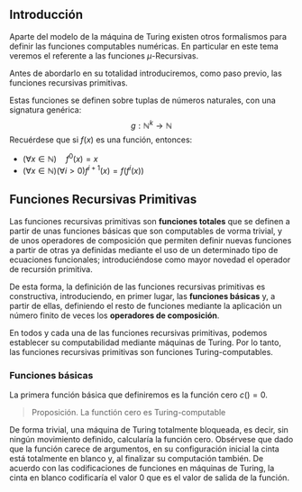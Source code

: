 ## Introducción
Aparte del modelo de la máquina de Turing existen otros formalismos para definir las funciones computables numéricas. En particular en este tema veremos el referente a las funciones $\mu$-Recursivas.

Antes de abordarlo en su totalidad introduciremos, como paso previo, las funciones recursivas primitivas. 

Estas funciones se definen sobre tuplas de números naturales, con una signatura genérica:
$$
g:\mathbb{N}^k \rightarrow \mathbb{N}
$$
Recuérdese que si $f(x)$ es una función, entonces:
+ $(\forall x \in\mathbb{N})\quad f^0(x)=x$
+ $(\forall x\in\mathbb{N})(\forall i \gt 0)f^{i+1}(x)=f(f^i(x))$

## Funciones Recursivas Primitivas
Las funciones recursivas primitivas son **funciones totales** que se definen a partir de unas funciones básicas que son computables de vorma trivial, y de unos operadores de composición que permiten definir nuevas funciones a partir de otras ya definidas mediante el uso de un determinado tipo de ecuaciones funcionales; introduciéndose como mayor novedad el operador de recursión primitiva.

De esta forma, la definición de las funciones recursivas primitivas es constructiva, introduciendo, en primer lugar, las **funciones básicas** y, a partir de ellas, definiendo el resto de funciones mediante la aplicación un número finito de veces los **operadores de composición**.

En todos y cada una de las funciones recursivas primitivas, podemos establecer su computabilidad mediante máquinas de Turing. Por lo tanto, las funciones recursivas primitivas son funciones Turing-computables.

### Funciones básicas
La primera función básica que definiremos es la función cero $c()=0$.

>Proposición. La functión cero es Turing-computable

De forma trivial, una máquina de Turing totalmente bloqueada, es decir, sin ningún movimiento definido, calcularía la función cero. Obsérvese que dado que la función carece de argumentos, en su configuración inicial la cinta está totalmente en blanco y, al finalizar su computación también. De acuerdo con las codificaciones de funciones en máquinas de Turing, la cinta en blanco codificaría el valor 0 que es el valor de salida de la función. 
